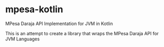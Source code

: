 # mpesa-kotlin
MPesa Daraja API Implementation for JVM in Kotlin

This is an attempt to create a library that wraps the MPesa Daraja API for JVM Languages
